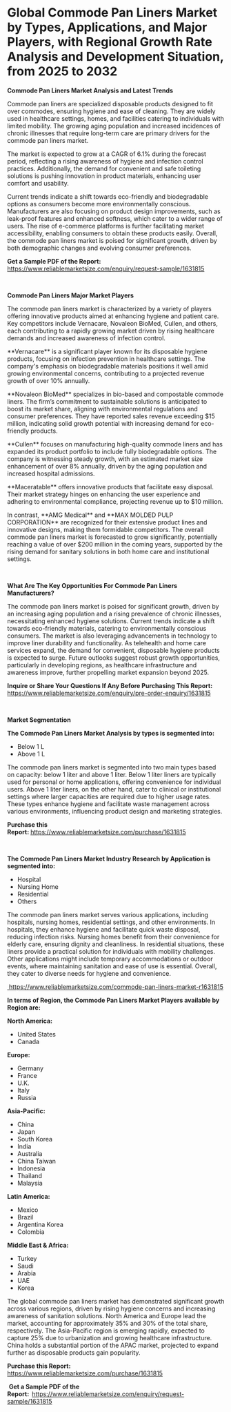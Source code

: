 <p><h1>Global Commode Pan Liners Market by Types, Applications, and Major Players, with Regional Growth Rate Analysis and Development Situation, from 2025 to 2032</h1></p><p><strong>Commode Pan Liners Market Analysis and Latest Trends</strong></p>
<p><p>Commode pan liners are specialized disposable products designed to fit over commodes, ensuring hygiene and ease of cleaning. They are widely used in healthcare settings, homes, and facilities catering to individuals with limited mobility. The growing aging population and increased incidences of chronic illnesses that require long-term care are primary drivers for the commode pan liners market. </p><p>The market is expected to grow at a CAGR of 6.1% during the forecast period, reflecting a rising awareness of hygiene and infection control practices. Additionally, the demand for convenient and safe toileting solutions is pushing innovation in product materials, enhancing user comfort and usability.</p><p>Current trends indicate a shift towards eco-friendly and biodegradable options as consumers become more environmentally conscious. Manufacturers are also focusing on product design improvements, such as leak-proof features and enhanced softness, which cater to a wider range of users. The rise of e-commerce platforms is further facilitating market accessibility, enabling consumers to obtain these products easily. Overall, the commode pan liners market is poised for significant growth, driven by both demographic changes and evolving consumer preferences.</p></p>
<p><strong>Get a Sample PDF of the Report:&nbsp;</strong> <a href="https://www.reliablemarketsize.com/enquiry/request-sample/1631815?utm_campaign=3169&utm_medium=2&utm_source=Github&utm_content=ia&utm_term=13042025&utm_id=commode-pan-liners">https://www.reliablemarketsize.com/enquiry/request-sample/1631815</a></p>
<p>&nbsp;</p>
<p><strong>Commode Pan Liners Major Market Players</strong></p>
<p><p>The commode pan liners market is characterized by a variety of players offering innovative products aimed at enhancing hygiene and patient care. Key competitors include Vernacare, Novaleon BioMed, Cullen, and others, each contributing to a rapidly growing market driven by rising healthcare demands and increased awareness of infection control.</p><p>**Vernacare** is a significant player known for its disposable hygiene products, focusing on infection prevention in healthcare settings. The company's emphasis on biodegradable materials positions it well amid growing environmental concerns, contributing to a projected revenue growth of over 10% annually.</p><p>**Novaleon BioMed** specializes in bio-based and compostable commode liners. The firm’s commitment to sustainable solutions is anticipated to boost its market share, aligning with environmental regulations and consumer preferences. They have reported sales revenue exceeding $15 million, indicating solid growth potential with increasing demand for eco-friendly products.</p><p>**Cullen** focuses on manufacturing high-quality commode liners and has expanded its product portfolio to include fully biodegradable options. The company is witnessing steady growth, with an estimated market size enhancement of over 8% annually, driven by the aging population and increased hospital admissions.</p><p>**Maceratable** offers innovative products that facilitate easy disposal. Their market strategy hinges on enhancing the user experience and adhering to environmental compliance, projecting revenue up to $10 million.</p><p>In contrast, **AMG Medical** and **MAX MOLDED PULP CORPORATION** are recognized for their extensive product lines and innovative designs, making them formidable competitors. The overall commode pan liners market is forecasted to grow significantly, potentially reaching a value of over $200 million in the coming years, supported by the rising demand for sanitary solutions in both home care and institutional settings.</p></p>
<p>&nbsp;</p>
<p><strong>What Are The Key Opportunities For Commode Pan Liners Manufacturers?</strong></p>
<p><p>The commode pan liners market is poised for significant growth, driven by an increasing aging population and a rising prevalence of chronic illnesses, necessitating enhanced hygiene solutions. Current trends indicate a shift towards eco-friendly materials, catering to environmentally conscious consumers. The market is also leveraging advancements in technology to improve liner durability and functionality. As telehealth and home care services expand, the demand for convenient, disposable hygiene products is expected to surge. Future outlooks suggest robust growth opportunities, particularly in developing regions, as healthcare infrastructure and awareness improve, further propelling market expansion beyond 2025.</p></p>
<p><strong>Inquire or Share Your Questions If Any Before Purchasing This Report:</strong> <a href="https://www.reliablemarketsize.com/enquiry/pre-order-enquiry/1631815?utm_campaign=3169&utm_medium=2&utm_source=Github&utm_content=ia&utm_term=13042025&utm_id=commode-pan-liners">https://www.reliablemarketsize.com/enquiry/pre-order-enquiry/1631815</a></p>
<p>&nbsp;</p>
<p><strong>Market Segmentation</strong></p>
<p><strong>The Commode Pan Liners Market Analysis by types is segmented into:</strong></p>
<p><ul><li>Below 1 L</li><li>Above 1 L</li></ul></p>
<p><p>The commode pan liners market is segmented into two main types based on capacity: below 1 liter and above 1 liter. Below 1 liter liners are typically used for personal or home applications, offering convenience for individual users. Above 1 liter liners, on the other hand, cater to clinical or institutional settings where larger capacities are required due to higher usage rates. These types enhance hygiene and facilitate waste management across various environments, influencing product design and marketing strategies.</p></p>
<p><strong>Purchase this Report:&nbsp;</strong><a href="https://www.reliablemarketsize.com/purchase/1631815?utm_campaign=3169&utm_medium=2&utm_source=Github&utm_content=ia&utm_term=13042025&utm_id=commode-pan-liners">https://www.reliablemarketsize.com/purchase/1631815</a></p>
<p>&nbsp;</p>
<p><strong>The Commode Pan Liners Market Industry Research by Application is segmented into:</strong></p>
<p><ul><li>Hospital</li><li>Nursing Home</li><li>Residential</li><li>Others</li></ul></p>
<p><p>The commode pan liners market serves various applications, including hospitals, nursing homes, residential settings, and other environments. In hospitals, they enhance hygiene and facilitate quick waste disposal, reducing infection risks. Nursing homes benefit from their convenience for elderly care, ensuring dignity and cleanliness. In residential situations, these liners provide a practical solution for individuals with mobility challenges. Other applications might include temporary accommodations or outdoor events, where maintaining sanitation and ease of use is essential. Overall, they cater to diverse needs for hygiene and convenience.</p></p>
<p><a href="https://www.reliablemarketsize.com/commode-pan-liners-market-r1631815?utm_campaign=3169&utm_medium=2&utm_source=Github&utm_content=ia&utm_term=13042025&utm_id=commode-pan-liners">&nbsp;https://www.reliablemarketsize.com/commode-pan-liners-market-r1631815</a></p>
<p><strong>In terms of Region, the Commode Pan Liners Market Players available by Region are:</strong></p>
<p>
    <p> <strong> North America: </strong>
        <ul>
            <li>United States</li>
            <li>Canada</li>
        </ul>
        </p> 
    <p> <strong> Europe: </strong>
        <ul>
            <li>Germany</li>
            <li>France</li>
            <li>U.K.</li>
            <li>Italy</li>
            <li>Russia</li>
        </ul>
        </p> 
    <p> <strong> Asia-Pacific: </strong>
        <ul>
            <li>China</li>
            <li>Japan</li>
            <li>South Korea</li>
            <li>India</li>
            <li>Australia</li>
            <li>China Taiwan</li>
            <li>Indonesia</li>
            <li>Thailand</li>
            <li>Malaysia</li>
        </ul>
        </p> 
    <p> <strong> Latin America: </strong>
        <ul>
            <li>Mexico</li>
            <li>Brazil</li>
            <li>Argentina Korea</li>
            <li>Colombia</li>
        </ul>
        </p> 
    <p> <strong> Middle East & Africa: </strong>
        <ul>
            <li>Turkey</li>
            <li>Saudi</li>
            <li>Arabia</li>
            <li>UAE</li>
            <li>Korea</li>
        </ul>
    </p>
    </p>
<p><p>The global commode pan liners market has demonstrated significant growth across various regions, driven by rising hygiene concerns and increasing awareness of sanitation solutions. North America and Europe lead the market, accounting for approximately 35% and 30% of the total share, respectively. The Asia-Pacific region is emerging rapidly, expected to capture 25% due to urbanization and growing healthcare infrastructure. China holds a substantial portion of the APAC market, projected to expand further as disposable products gain popularity.</p></p>
<p><strong>Purchase this Report: </strong><a href="https://www.reliablemarketsize.com/purchase/1631815?utm_campaign=3169&utm_medium=2&utm_source=Github&utm_content=ia&utm_term=13042025&utm_id=commode-pan-liners">https://www.reliablemarketsize.com/purchase/1631815</a></p>
<p>&nbsp;<strong>Get a Sample PDF of the Report:&nbsp;&nbsp;</strong><a href="https://www.reliablemarketsize.com/enquiry/request-sample/1631815?utm_campaign=3169&utm_medium=2&utm_source=Github&utm_content=ia&utm_term=13042025&utm_id=commode-pan-liners">https://www.reliablemarketsize.com/enquiry/request-sample/1631815</a></p>
<p><strong></strong></p>
<p><p></p><p></p><p></p></p>